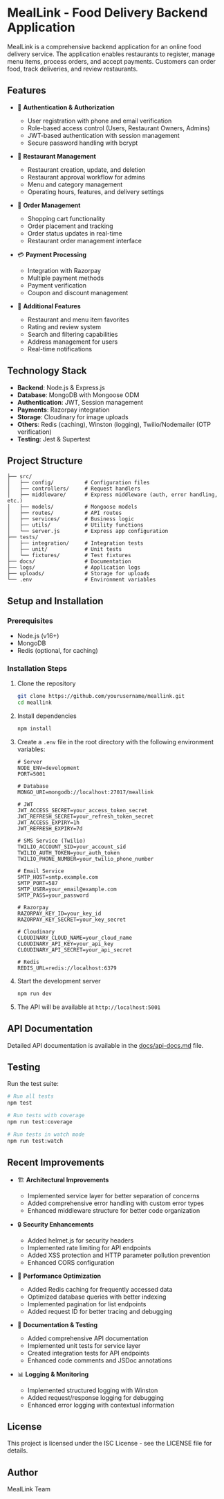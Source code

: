# MealLink - Food Delivery Backend Application

MealLink is a comprehensive backend application for an online food delivery service. The application enables restaurants to register, manage menu items, process orders, and accept payments. Customers can order food, track deliveries, and review restaurants.

## Features

- 🔐 **Authentication & Authorization**
  - User registration with phone and email verification
  - Role-based access control (Users, Restaurant Owners, Admins)
  - JWT-based authentication with session management
  - Secure password handling with bcrypt

- 🏪 **Restaurant Management**
  - Restaurant creation, update, and deletion
  - Restaurant approval workflow for admins
  - Menu and category management
  - Operating hours, features, and delivery settings

- 🛒 **Order Management**
  - Shopping cart functionality
  - Order placement and tracking
  - Order status updates in real-time
  - Restaurant order management interface

- 💳 **Payment Processing**
  - Integration with Razorpay
  - Multiple payment methods
  - Payment verification
  - Coupon and discount management

- 🧩 **Additional Features**
  - Restaurant and menu item favorites
  - Rating and review system
  - Search and filtering capabilities
  - Address management for users
  - Real-time notifications

## Technology Stack

- **Backend**: Node.js & Express.js
- **Database**: MongoDB with Mongoose ODM
- **Authentication**: JWT, Session management
- **Payments**: Razorpay integration
- **Storage**: Cloudinary for image uploads
- **Others**: Redis (caching), Winston (logging), Twilio/Nodemailer (OTP verification)
- **Testing**: Jest & Supertest

## Project Structure

```
├── src/
│   ├── config/          # Configuration files
│   ├── controllers/     # Request handlers
│   ├── middleware/      # Express middleware (auth, error handling, etc.)
│   ├── models/          # Mongoose models
│   ├── routes/          # API routes
│   ├── services/        # Business logic
│   ├── utils/           # Utility functions
│   └── server.js        # Express app configuration
├── tests/
│   ├── integration/     # Integration tests
│   ├── unit/            # Unit tests
│   └── fixtures/        # Test fixtures
├── docs/                # Documentation
├── logs/                # Application logs
├── uploads/             # Storage for uploads
└── .env                 # Environment variables
```

## Setup and Installation

### Prerequisites

- Node.js (v16+)
- MongoDB
- Redis (optional, for caching)

### Installation Steps

1. Clone the repository
   ```bash
   git clone https://github.com/yourusername/meallink.git
   cd meallink
   ```

2. Install dependencies
   ```bash
   npm install
   ```

3. Create a `.env` file in the root directory with the following environment variables:
   ```
   # Server
   NODE_ENV=development
   PORT=5001
   
   # Database
   MONGO_URI=mongodb://localhost:27017/meallink
   
   # JWT
   JWT_ACCESS_SECRET=your_access_token_secret
   JWT_REFRESH_SECRET=your_refresh_token_secret
   JWT_ACCESS_EXPIRY=1h
   JWT_REFRESH_EXPIRY=7d
   
   # SMS Service (Twilio)
   TWILIO_ACCOUNT_SID=your_account_sid
   TWILIO_AUTH_TOKEN=your_auth_token
   TWILIO_PHONE_NUMBER=your_twilio_phone_number
   
   # Email Service
   SMTP_HOST=smtp.example.com
   SMTP_PORT=587
   SMTP_USER=your_email@example.com
   SMTP_PASS=your_password
   
   # Razorpay
   RAZORPAY_KEY_ID=your_key_id
   RAZORPAY_KEY_SECRET=your_key_secret
   
   # Cloudinary
   CLOUDINARY_CLOUD_NAME=your_cloud_name
   CLOUDINARY_API_KEY=your_api_key
   CLOUDINARY_API_SECRET=your_api_secret
   
   # Redis
   REDIS_URL=redis://localhost:6379
   ```

4. Start the development server
   ```bash
   npm run dev
   ```

5. The API will be available at `http://localhost:5001`

## API Documentation

Detailed API documentation is available in the [docs/api-docs.md](docs/api-docs.md) file.

## Testing

Run the test suite:

```bash
# Run all tests
npm test

# Run tests with coverage
npm run test:coverage

# Run tests in watch mode
npm run test:watch
```

## Recent Improvements

- 🏗️ **Architectural Improvements**
  - Implemented service layer for better separation of concerns
  - Added comprehensive error handling with custom error types
  - Enhanced middleware structure for better code organization

- 🔒 **Security Enhancements**
  - Added helmet.js for security headers
  - Implemented rate limiting for API endpoints
  - Added XSS protection and HTTP parameter pollution prevention
  - Enhanced CORS configuration

- 🚀 **Performance Optimization**
  - Added Redis caching for frequently accessed data
  - Optimized database queries with better indexing
  - Implemented pagination for list endpoints
  - Added request ID for better tracing and debugging

- 📝 **Documentation & Testing**
  - Added comprehensive API documentation
  - Implemented unit tests for service layer
  - Created integration tests for API endpoints
  - Enhanced code comments and JSDoc annotations

- 📊 **Logging & Monitoring**
  - Implemented structured logging with Winston
  - Added request/response logging for debugging
  - Enhanced error logging with contextual information

## License

This project is licensed under the ISC License - see the LICENSE file for details.

## Author

MealLink Team 
